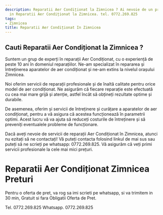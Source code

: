 ```yaml
---
description: Reparatii Aer Condiționat la Zimnicea ? Ai nevoie de un profesionist
  in Reparatii Aer Condiționat la Zimnicea. tel. 0772.269.825
tags:
- Zimnicea
title: Reparatii Aer Condiționat In Zimnicea
---
```



## Cauti Reparatii Aer Condiționat la Zimnicea ?

Suntem un grup de experți în reparații Aer Condiționat, cu o experiență de peste 10 ani în domeniul reparațiilor. Ne-am specializat în repararea și întreținerea aparatelor de aer condiționat și ne-am extins la nivelul orașului Zimnicea. 

Noi oferim servicii de reparații profesionale și de înaltă calitate pentru orice model de aer condiționat. Ne asigurăm că fiecare reparație este efectuată cu cea mai mare grijă și atenție, astfel încât să obțineți rezultate optime și durabile.

De asemenea, oferim și servicii de întreținere și curățare a aparatelor de aer condiționat, pentru a vă asigura că acestea funcționează în parametrii optimi. Acest lucru vă va ajuta să reduceți costurile de întreținere și să preveniți eventualele probleme de funcționare.

Dacă aveți nevoie de servicii de reparații Aer Condiționat în Zimnicea, atunci nu ezitați să ne contactați! Vă puteți contacta folosind linkul de mai sus sau puteți să ne scrieți pe whatsapp: 0772.269.825. Vă asigurăm că veți primi servicii profesionale la cele mai mici prețuri.

# Reparatii Aer Condiționat Zimnicea Preturi
Pentru o oferta de pret, va rog sa imi scrieti pe whatsapp, si va trimitem in 30 min, Gratuit si fara Obligatii Oferta de Pret.

Tel. 0772.269.825
Whatsapp. 0772.269.825
